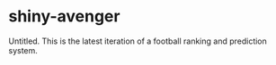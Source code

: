 shiny-avenger
=============

Untitled. This is the latest iteration of a football ranking and prediction system.
